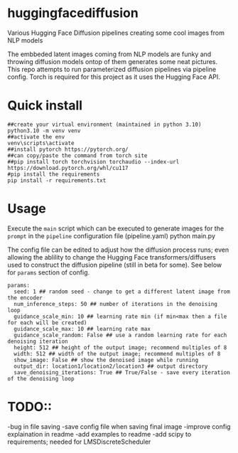 # huggingfacediffusion
Various Hugging Face Diffusion pipelines creating some cool images from NLP models

The embbeded latent images coming from NLP models are funky and throwing diffusion models ontop of them generates some neat pictures. This repo attempts to run parameterized diffusion pipelines via pipeline config. Torch is required for this project as it uses the Hugging Face API. 


# Quick install
```
##create your virtual environment (maintained in python 3.10)
python3.10 -m venv venv
##activate the env
venv\scripts\activate
##install pytorch https://pytorch.org/
##can copy/paste the command from torch site
##pip install torch torchvision torchaudio --index-url https://download.pytorch.org/whl/cu117
#pip install the requirements
pip install -r requirements.txt
```


# Usage 
Execute the `main` script which can be executed to generate images for the `prompt` in the `pipeline` configuration file (pipeline.yaml)
python main.py

The config file can be edited to adjust how the diffusion process runs; even allowing the ablility to change the Hugging Face transformers/diffusers used to construct the diffusion pipeline (still in beta for some). See below for `params` section of config.
```
params:
  seed: 1 ## random seed - change to get a different latent image from the encoder
  num_inference_steps: 50 ## number of iterations in the denoising loop
  guidance_scale_min: 10 ## learning rate min (if min<max then a file for each will be created)
  guidance_scale_max: 10 ## learning rate max 
  guidance_scale_random: False ## use a random learning rate for each denoising iteration
  height: 512 ## height of the output image; recommend multiples of 8
  width: 512 ## width of the output image; recommend multiples of 8
  show_image: False ## show the denoised image while running
  output_dir: location1/location2/location3 ## output directory
  save_denoising_iterations: True ## True/False - save every iteration of the denoising loop
```

# TODO:: 
-bug in file saving 
-save config file when saving final image
-improve config explaination in readme
-add examples to readme
-add scipy to requirements; needed for LMSDiscreteScheduler


